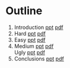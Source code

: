 # Outline

<ol>
<li>Introduction
<a href="CIKM_Intro.pptx">ppt</a>
<a href="CIKM_Intro.pdf">pdf</a>
</li>
<li>Hard
<a href="CIKM_Hard.pptx">ppt</a>
<a href="CIKM_Hard.pdf">pdf</a>
</li>
<li>Easy
<a href="CIKM_Easy.pptx">ppt</a>
<a href="CIKM_Easy.pdf">pdf</a>
</li>
<li>Medium
<a href="CIKM_Medium.pptx">ppt</a>
<a href="CIKM_Medium.pdf">pdf</a>
</li>Ugly
<a href="CIKM_Ugly.pptx">ppt</a>
<a href="CIKM_Ugly.pdf">pdf</a>
</li>
<li>
Conclusions
<a href="CIKM_Conclusions.pptx">ppt</a>
<a href="CIKM_Conclusions.pdf">pdf</a>
</li>
</ol>


